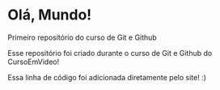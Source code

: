 # Olá, Mundo!
 Primeiro repositório do curso de Git e Github

Esse repositório foi criado durante o curso de Git e Github do CursoEmVideo!

Essa linha de código foi adicionada diretamente pelo site! :)
